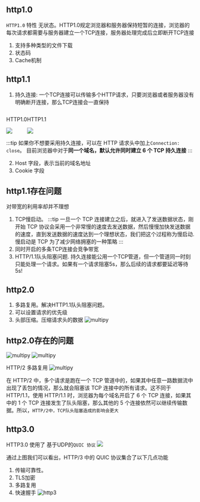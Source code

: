 ## http1.0
<code>HTTP1.0</code> 特性
无状态。HTTP1.0规定浏览器和服务器保持短暂的连接，浏览器的每次请求都需要与服务器建立一个TCP连接，服务器处理完成后立即断开TCP连接

1. 支持多种类型的文件下载
2. 状态码
3. Cache机制

## http1.1
1. 持久连接: 一个TCP连接可以传输多个HTTP请求，只要浏览器或者服务器没有明确断开连接，那么TCP连接会一直保持

<div style="display: flex">
  <div>
    <p>HTTP1.0</p>
    <img src="@assets/browser/http/1.png" style="display: block">
  </div>
  <div>
    <p>HTTP1.1</p>
    <img src="@assets/browser/http/2.png" style="display: block">
  </div>
</div>


:::tip
如果你不想要采用持久连接，可以在 HTTP 请求头中加上<code>Connection: close</code>。
目前浏览器中对于<strong>同一个域名，默认允许同时建立 6 个 TCP 持久连接</strong>
:::

2. Host 字段，表示当前的域名地址
3. Cookie 字段

## http1.1存在问题
对带宽的利用率却并不理想
1. TCP慢启动。
:::tip
一旦一个 TCP 连接建立之后，就进入了发送数据状态，刚开始 TCP 协议会采用一个非常慢的速度去发送数据，然后慢慢加快发送数据的速度，直到发送数据的速度达到一个理想状态，我们把这个过程称为慢启动.
慢启动是 TCP 为了减少网络拥塞的一种策略
:::
2. 同时开启的多条TCP连接会竞争带宽
3. HTTP/1.1队头阻塞问题. 持久连接能公用一个TCP管道，但一个管道同一时刻只能处理一个请求。如果有一个请求阻塞5s，那么后续的请求都要延迟等待5s!

## http2.0
1. 多路复用。解决HTTP1.1队头阻塞问题。
2. 可以设置请求的优先级
3. 头部压缩。压缩请求头的数据
![multipy](@assets/browser/http/3.png)

## http2.0存在的问题
![multipy](@assets/browser/http/4.png)
![multipy](@assets/browser/http/5.png)

HTTP/2 多路复用
![multipy](@assets/browser/http/6.png)

在 HTTP/2 中，多个请求是跑在一个 TCP 管道中的，如果其中任意一路数据流中出现了丢包的情况，那么就会阻塞该 TCP 连接中的所有请求。这不同于 HTTP/1.1，使用 HTTP/1.1 时，浏览器为每个域名开启了 6 个 TCP 连接，如果其中的 1 个 TCP 连接发生了队头阻塞，那么其他的 5 个连接依然可以继续传输数据。所以，<code>HTTP/2中，TCP队头阻塞造成的影响会更大</code>

## http3.0
HTTP3.0 使用了 基于UDP的<code>QUIC 协议</code>
<img src="@assets/browser/http/7.png" />

通过上图我们可以看出，HTTP/3 中的 QUIC 协议集合了以下几点功能
1. 传输可靠性。
2. TLS加密
3. 多路复用
4. 快速握手
![http3](@assets/browser/http/8.png)

